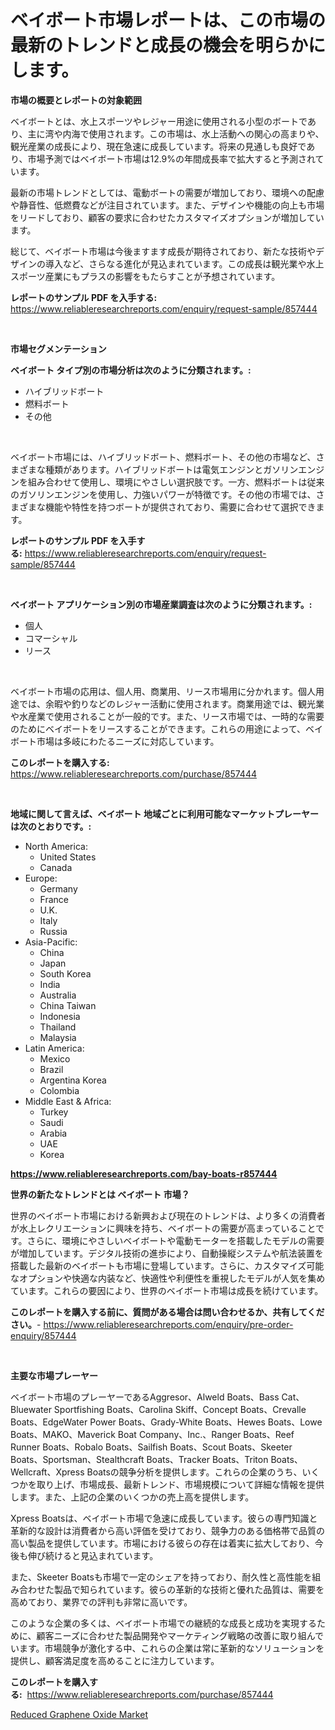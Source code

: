 <p><h1>ベイボート市場レポートは、この市場の最新のトレンドと成長の機会を明らかにします。</h1></p><p><strong>市場の概要とレポートの対象範囲</strong></p>
<p><p>ベイボートとは、水上スポーツやレジャー用途に使用される小型のボートであり、主に湾や内海で使用されます。この市場は、水上活動への関心の高まりや、観光産業の成長により、現在急速に成長しています。将来の見通しも良好であり、市場予測ではベイボート市場は12.9%の年間成長率で拡大すると予測されています。</p><p>最新の市場トレンドとしては、電動ボートの需要が増加しており、環境への配慮や静音性、低燃費などが注目されています。また、デザインや機能の向上も市場をリードしており、顧客の要求に合わせたカスタマイズオプションが増加しています。</p><p>総じて、ベイボート市場は今後ますます成長が期待されており、新たな技術やデザインの導入など、さらなる進化が見込まれています。この成長は観光業や水上スポーツ産業にもプラスの影響をもたらすことが予想されています。</p></p>
<p><strong>レポートのサンプル PDF を入手する:</strong> <a href="https://www.reliableresearchreports.com/enquiry/request-sample/857444">https://www.reliableresearchreports.com/enquiry/request-sample/857444</a></p>
<p>&nbsp;</p>
<p><strong>市場セグメンテーション</strong></p>
<p><strong>ベイボート タイプ別の市場分析は次のように分類されます。:</strong></p>
<p><ul><li>ハイブリッドボート</li><li>燃料ボート</li><li>その他</li></ul></p>
<p>&nbsp;</p>
<p><p>ベイボート市場には、ハイブリッドボート、燃料ボート、その他の市場など、さまざまな種類があります。ハイブリッドボートは電気エンジンとガソリンエンジンを組み合わせて使用し、環境にやさしい選択肢です。一方、燃料ボートは従来のガソリンエンジンを使用し、力強いパワーが特徴です。その他の市場では、さまざまな機能や特性を持つボートが提供されており、需要に合わせて選択できます。</p></p>
<p><strong>レポートのサンプル PDF を入手する:</strong>&nbsp;<a href="https://www.reliableresearchreports.com/enquiry/request-sample/857444">https://www.reliableresearchreports.com/enquiry/request-sample/857444</a></p>
<p>&nbsp;</p>
<p><strong> ベイボート アプリケーション別の市場産業調査は次のように分類されます。:</strong></p>
<p><ul><li>個人</li><li>コマーシャル</li><li>リース</li></ul></p>
<p>&nbsp;</p>
<p><p>ベイボート市場の応用は、個人用、商業用、リース市場用に分かれます。個人用途では、余暇や釣りなどのレジャー活動に使用されます。商業用途では、観光業や水産業で使用されることが一般的です。また、リース市場では、一時的な需要のためにベイボートをリースすることができます。これらの用途によって、ベイボート市場は多岐にわたるニーズに対応しています。</p></p>
<p><strong>このレポートを購入する:</strong>&nbsp; <a href="https://www.reliableresearchreports.com/purchase/857444">https://www.reliableresearchreports.com/purchase/857444</a></p>
<p>&nbsp;</p>
<p><strong>地域に関して言えば、ベイボート 地域ごとに利用可能なマーケットプレーヤーは次のとおりです。:</strong></p>
<p><ul>
    <li>
        North America:
        <ul>
            <li>United States</li>
            <li>Canada</li>
        </ul>
    </li>
    <li>
        Europe:
        <ul>
            <li>Germany</li>
            <li>France</li>
            <li>U.K.</li>
            <li>Italy</li>
            <li>Russia</li>
        </ul>
    </li>
    <li>
        Asia-Pacific:
        <ul>
            <li>China</li>
            <li>Japan</li>
            <li>South Korea</li>
            <li>India</li>
            <li>Australia</li>
            <li>China Taiwan</li>
            <li>Indonesia</li>
            <li>Thailand</li>
            <li>Malaysia</li>
        </ul>
    </li>
    <li>
        Latin America:
        <ul>
            <li>Mexico</li>
            <li>Brazil</li>
            <li>Argentina Korea</li>
            <li>Colombia</li>
        </ul>
    </li>
    <li>
        Middle East & Africa:
        <ul>
            <li>Turkey</li>
            <li>Saudi</li>
            <li>Arabia</li>
            <li>UAE</li>
            <li>Korea</li>
        </ul>
    </li>
    </ul></p>
<p><strong><a href="https://www.reliableresearchreports.com/bay-boats-r857444">https://www.reliableresearchreports.com/bay-boats-r857444</a></strong>&nbsp;</p>
<p><strong>世界の新たなトレンドとは ベイボート 市場？</strong></p>
<p><p>世界のベイボート市場における新興および現在のトレンドは、より多くの消費者が水上レクリエーションに興味を持ち、ベイボートの需要が高まっていることです。さらに、環境にやさしいベイボートや電動モーターを搭載したモデルの需要が増加しています。デジタル技術の進歩により、自動操縦システムや航法装置を搭載した最新のベイボートも市場に登場しています。さらに、カスタマイズ可能なオプションや快適な内装など、快適性や利便性を重視したモデルが人気を集めています。これらの要因により、世界のベイボート市場は成長を続けています。</p></p>
<p><strong>このレポートを購入する前に、質問がある場合は問い合わせるか、共有してください。</strong>- <a href="https://www.reliableresearchreports.com/enquiry/pre-order-enquiry/857444">https://www.reliableresearchreports.com/enquiry/pre-order-enquiry/857444</a></p>
<p>&nbsp;</p>
<p><strong>主要な市場プレーヤー</strong></p>
<p><p>ベイボート市場のプレーヤーであるAggresor、Alweld Boats、Bass Cat、Bluewater Sportfishing Boats、Carolina Skiff、Concept Boats、Crevalle Boats、EdgeWater Power Boats、Grady-White Boats、Hewes Boats、Lowe Boats、MAKO、Maverick Boat Company、Inc.、Ranger Boats、Reef Runner Boats、Robalo Boats、Sailfish Boats、Scout Boats、Skeeter Boats、Sportsman、Stealthcraft Boats、Tracker Boats、Triton Boats、Wellcraft、Xpress Boatsの競争分析を提供します。これらの企業のうち、いくつかを取り上げ、市場成長、最新トレンド、市場規模について詳細な情報を提供します。また、上記の企業のいくつかの売上高を提供します。</p><p>Xpress Boatsは、ベイボート市場で急速に成長しています。彼らの専門知識と革新的な設計は消費者から高い評価を受けており、競争力のある価格帯で品質の高い製品を提供しています。市場における彼らの存在は着実に拡大しており、今後も伸び続けると見込まれています。</p><p>また、Skeeter Boatsも市場で一定のシェアを持っており、耐久性と高性能を組み合わせた製品で知られています。彼らの革新的な技術と優れた品質は、需要を高めており、業界での評判も非常に高いです。</p><p>このような企業の多くは、ベイボート市場での継続的な成長と成功を実現するために、顧客ニーズに合わせた製品開発やマーケティング戦略の改善に取り組んでいます。市場競争が激化する中、これらの企業は常に革新的なソリューションを提供し、顧客満足度を高めることに注力しています。</p></p>
<p><strong>このレポートを購入する:</strong>&nbsp;&nbsp;<a href="https://www.reliableresearchreports.com/purchase/857444">https://www.reliableresearchreports.com/purchase/857444</a></p>
<p><p><a href="https://crocus-run-b5a.notion.site/Reduced-Graphene-Oxide-Market-Size-Growth-and-Forecast-from-2024-2031-22b27b82da04487ea4ababb95a53e2c0">Reduced Graphene Oxide Market</a></p></p>